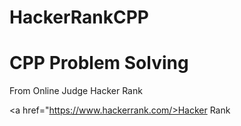 # HackerRankCPP
<h1>CPP Problem Solving</h1
  <h2>From Online Judge Hacker Rank</h2>
  
  <a href="https://www.hackerrank.com/>Hacker Rank</a>
